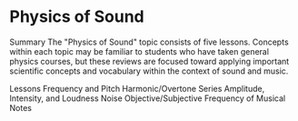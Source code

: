 # Physics of Sound

Summary
The "Physics of Sound" topic consists of five lessons. Concepts within each topic may be familiar to students who have taken general physics courses, but these reviews are focused toward applying important scientific concepts and vocabulary within the context of sound and music.

Lessons
Frequency and Pitch
Harmonic/Overtone Series
Amplitude, Intensity, and Loudness
Noise
Objective/Subjective
Frequency of Musical Notes
